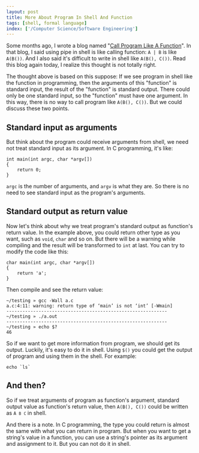 ```yaml
---
layout: post
title: More About Program In Shell And Function
tags: [shell, formal language]
index: ['/Computer Science/Software Engineering']
---
```


Some months ago, I wrote a blog named "[Call Program Like A Function](/2012-12-18-Call-Program-Like-A-Function.html)". In that blog, I said using pipe in shell is like calling function: `A | B` is like `A(B())`. And I also said it's difficult to write in shell like `A(B(), C())`. Read this blog again today, I realize this thought is not totally right.

The thought above is based on this suppose: If we see program in shell like the function in programming, then the arguments of this "function" is standard input, the result of the "function" is standard output. There could only be one standard input, so the "function" must have one argument. In this way, there is no way to call program like `A(B(), C())`. But we could discuss these two points.

## Standard input as arguments

But think about the program could receive arguments from shell, we need not treat standard input as its argument. In C programming, it's like:

	int main(int argc, char *argv[])
	{
		return 0;
	}

`argc` is the number of arguments, and `argv` is what they are. So there is no need to see standard input as the program's arguments.

## Standard output as return value

Now let's think about why we treat program's standard output as function's return value. In the example above, you could return other type as you want, such as `void`, `char` and so on. But there will be a warning while compiling and the result will be transformed to `int` at last. You can try to modify the code like this:

	char main(int argc, char *argv[])
	{
		return 'a';
	}

Then compile and see the return value:

	~/testing » gcc -Wall a.c
	a.c:4:11: warning: return type of ‘main’ is not ‘int’ [-Wmain]
	------------------------------------------------------------
	~/testing » ./a.out
	------------------------------------------------------------
	~/testing » echo $?
	46

So if we want to get more information from program, we should get its output. Luckily, it's easy to do it in shell. Using `$()` you could get the output of program and using them in the shell. For example:

	echo `ls`

## And then?

So if we treat arguments of program as function's argument, standard output value as function's return value, then `A(B(), C())` could be written as <code>A `B` `C`</code>  in shell.

And there is a note. In C programming, the type you could return is almost the same with what you can return in program. But when you want to get a string's value in a function, you can use a string's pointer as its argument and assignment to it. But you can not do it in shell.

